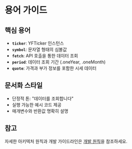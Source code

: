 # 용어 가이드

## 핵심 용어
- **`ticker`**: YFTicker 인스턴스
- **`symbol`**: 문자열 형태의 심볼값
- **`fetch`**: API 호출을 통한 데이터 조회
- **`period`**: 데이터 조회 기간 (.oneYear, .oneMonth)
- **`quote`**: 가격과 부가 정보를 포함한 시세 데이터

## 문서화 스타일
- 단정적 톤: "데이터를 조회합니다"
- 실행 가능한 예시 코드 제공
- 매개변수와 반환값 명확히 설명

## 참고
자세한 아키텍처 원칙과 개발 가이드라인은 [개발 원칙](../development-principles.md)을 참조하세요.